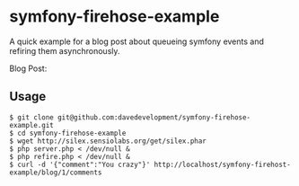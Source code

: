 symfony-firehose-example
========================

A quick example for a blog post about queueing symfony events and refiring them
asynchronously.

Blog Post: 

Usage
-----

    $ git clone git@github.com:davedevelopment/symfony-firehose-example.git
    $ cd symfony-firehose-example
    $ wget http://silex.sensiolabs.org/get/silex.phar
    $ php server.php < /dev/null &
    $ php refire.php < /dev/null &
    $ curl -d '{"comment":"You crazy"}' http://localhost/symfony-firehost-example/blog/1/comments
